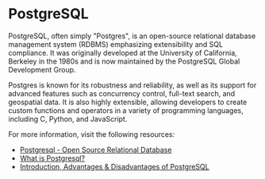 # PostgreSQL

PostgreSQL, often simply "Postgres", is an open-source relational database management system (RDBMS) emphasizing extensibility and SQL compliance. It was originally developed at the University of California, Berkeley in the 1980s and is now maintained by the PostgreSQL Global Development Group.

Postgres is known for its robustness and reliability, as well as its support for advanced features such as concurrency control, full-text search, and geospatial data. It is also highly extensible, allowing developers to create custom functions and operators in a variety of programming languages, including C, Python, and JavaScript.

For more information, visit the following resources:

- [Postgresql - Open Source Relational Database](https://www.postgresql.org/)
- [What is Postgresql?](https://postgresqltutorial.com/postgresql-getting-started/what-is-postgresql/)
- [Introduction, Advantages & Disadvantages of PostgreSQL](https://guru99.com/introduction-postgresql.htmlPostgresql)